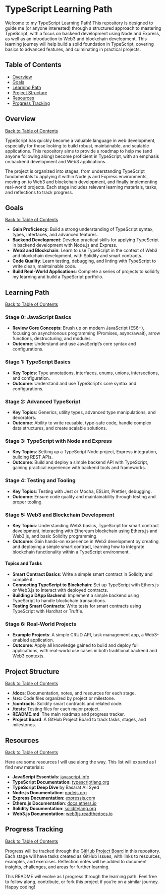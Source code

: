 # TypeScript Learning Path

Welcome to my TypeScript Learning Path! This repository is designed to guide me (or anyone interested) through a structured approach to mastering TypeScript, with a focus on backend development using Node and Express, as well as an introduction to Web3 and blockchain development. This learning journey will help build a solid foundation in TypeScript, covering basics to advanced features, and culminating in practical projects.

## Table of Contents
- [Overview](#overview)
- [Goals](#goals)
- [Learning Path](#learning-path)
- [Project Structure](#project-structure)
- [Resources](#resources)
- [Progress Tracking](#progress-tracking)

## Overview
[Back to Table of Contents](#table-of-contents)

TypeScript has quickly become a valuable language in web development, especially for those looking to build robust, maintainable, and scalable applications. This repository aims to provide a roadmap to help me (and anyone following along) become proficient in TypeScript, with an emphasis on backend development and Web3 applications.

The project is organized into stages, from understanding TypeScript fundamentals to applying it within Node.js and Express environments, moving on to Web3 and blockchain development, and finally implementing real-world projects. Each stage includes relevant learning materials, tasks, and reflections to track progress.

## Goals
[Back to Table of Contents](#table-of-contents)

- **Gain Proficiency**: Build a strong understanding of TypeScript syntax, types, interfaces, and advanced features.
- **Backend Development**: Develop practical skills for applying TypeScript in backend development with Node.js and Express.
- **Web3 and Blockchain**: Learn to use TypeScript in the context of Web3 and blockchain development, with Solidity and smart contracts.
- **Code Quality**: Learn testing, debugging, and linting with TypeScript to write clean, maintainable code.
- **Build Real-World Applications**: Complete a series of projects to solidify my learning and build a TypeScript portfolio.

## Learning Path
[Back to Table of Contents](#table-of-contents)

### Stage 0: JavaScript Basics
   - **Review Core Concepts**: Brush up on modern JavaScript (ES6+), focusing on asynchronous programming (Promises, async/await), arrow functions, destructuring, and modules.
   - **Outcome**: Understand and use JavaScript’s core syntax and configurations.

### Stage 1: TypeScript Basics
   - **Key Topics**: Type annotations, interfaces, enums, unions, intersections, and configuration.
   - **Outcome**: Understand and use TypeScript’s core syntax and configurations.

### Stage 2: Advanced TypeScript
   - **Key Topics**: Generics, utility types, advanced type manipulations, and decorators.
   - **Outcome**: Ability to write reusable, type-safe code, handle complex data structures, and create scalable solutions.

### Stage 3: TypeScript with Node and Express
   - **Key Topics**: Setting up a TypeScript Node project, Express integration, building REST APIs.
   - **Outcome**: Build and deploy a simple backend API with TypeScript, gaining practical experience with backend tools and frameworks.

### Stage 4: Testing and Tooling
   - **Key Topics**: Testing with Jest or Mocha, ESLint, Prettier, debugging.
   - **Outcome**: Ensure code quality and maintainability through testing and proper tooling.

### Stage 5: Web3 and Blockchain Development
   - **Key Topics**: Understanding Web3 basics, TypeScript for smart contract development, interacting with Ethereum blockchain using Ethers.js and Web3.js, and basic Solidity programming.
   - **Outcome**: Gain hands-on experience in Web3 development by creating and deploying a simple smart contract, learning how to integrate blockchain functionality within a TypeScript environment.
   
   #### Topics and Tasks
   - **Smart Contract Basics**: Write a simple smart contract in Solidity and compile it.
   - **Connecting TypeScript to Blockchain**: Set up TypeScript with Ethers.js or Web3.js to interact with deployed contracts.
   - **Building a DApp Backend**: Implement a simple backend using TypeScript to handle blockchain transactions.
   - **Testing Smart Contracts**: Write tests for smart contracts using TypeScript with Hardhat or Truffle.

### Stage 6: Real-World Projects
   - **Example Projects**: A simple CRUD API, task management app, a Web3-enabled application.
   - **Outcome**: Apply all knowledge gained to build and deploy full applications, with real-world use cases in both traditional backend and Web3 contexts.

## Project Structure
[Back to Table of Contents](#table-of-contents)

- **/docs**: Documentation, notes, and resources for each stage.
- **/src**: Code files organized by project or milestone.
- **/contracts**: Solidity smart contracts and related code.
- **/tests**: Testing files for each major project.
- **README.md**: The main roadmap and progress tracker.
- **Project Board**: A GitHub Project Board to track tasks, stages, and milestones.

## Resources
[Back to Table of Contents](#table-of-contents)

Here are some resources I will use along the way. This list will expand as I find new materials:
- **JavaScript Essentials**: [javascript.info](https://javascript.info)
- **TypeScript Documentation**: [typescriptlang.org](https://www.typescriptlang.org/)
- **TypeScript Deep Dive** by Basarat Ali Syed
- **Node.js Documentation**: [nodejs.org](https://nodejs.org/)
- **Express Documentation**: [expressjs.com](https://expressjs.com/)
- **Ethers.js Documentation**: [docs.ethers.io](https://docs.ethers.io/)
- **Solidity Documentation**: [soliditylang.org](https://docs.soliditylang.org/)
- **Web3.js Documentation**: [web3js.readthedocs.io](https://web3js.readthedocs.io/)

## Progress Tracking
[Back to Table of Contents](#table-of-contents)

Progress will be tracked through the [GitHub Project Board](https://github.com/users/pkordel/projects/3/views/1) in this repository. Each stage will have tasks created as GitHub Issues, with links to resources, examples, and exercises. Reflection notes will be added to document insights, challenges, and areas for further learning.

This README will evolve as I progress through the learning path. Feel free to follow along, contribute, or fork this project if you’re on a similar journey. Happy coding!
